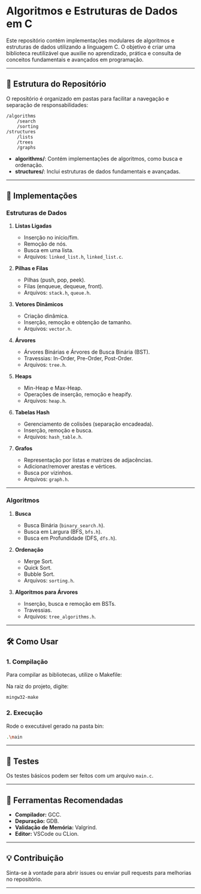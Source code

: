 # Algoritmos e Estruturas de Dados em C

Este repositório contém implementações modulares de algoritmos e estruturas de dados utilizando a linguagem C. O objetivo é criar uma biblioteca reutilizável que auxilie no aprendizado, prática e consulta de conceitos fundamentais e avançados em programação.

---

## 📂 Estrutura do Repositório

O repositório é organizado em pastas para facilitar a navegação e separação de responsabilidades:

```
/algorithms
    /search
    /sorting
/structures
    /lists
    /trees
    /graphs
```

- **algorithms/**: Contém implementações de algoritmos, como busca e ordenação.
- **structures/**: Inclui estruturas de dados fundamentais e avançadas.

---

## 📑 Implementações

### Estruturas de Dados
1. **Listas Ligadas**
   - Inserção no início/fim.
   - Remoção de nós.
   - Busca em uma lista.
   - Arquivos: `linked_list.h`, `linked_list.c`.

2. **Pilhas e Filas**
   - Pilhas (push, pop, peek).
   - Filas (enqueue, dequeue, front).
   - Arquivos: `stack.h`, `queue.h`.

3. **Vetores Dinâmicos**
   - Criação dinâmica.
   - Inserção, remoção e obtenção de tamanho.
   - Arquivos: `vector.h`.

4. **Árvores**
   - Árvores Binárias e Árvores de Busca Binária (BST).
   - Travessias: In-Order, Pre-Order, Post-Order.
   - Arquivos: `tree.h`.

5. **Heaps**
   - Min-Heap e Max-Heap.
   - Operações de inserção, remoção e heapify.
   - Arquivos: `heap.h`.

6. **Tabelas Hash**
   - Gerenciamento de colisões (separação encadeada).
   - Inserção, remoção e busca.
   - Arquivos: `hash_table.h`.

7. **Grafos**
   - Representação por listas e matrizes de adjacências.
   - Adicionar/remover arestas e vértices.
   - Busca por vizinhos.
   - Arquivos: `graph.h`.

---

### Algoritmos
1. **Busca**
   - Busca Binária (`binary_search.h`).
   - Busca em Largura (BFS, `bfs.h`).
   - Busca em Profundidade (DFS, `dfs.h`).

2. **Ordenação**
   - Merge Sort.
   - Quick Sort.
   - Bubble Sort.
   - Arquivos: `sorting.h`.

3. **Algoritmos para Árvores**
   - Inserção, busca e remoção em BSTs.
   - Travessias.
   - Arquivos: `tree_algorithms.h`.

---

## 🛠️ Como Usar

### 1. Compilação
Para compilar as bibliotecas, utilize o Makefile:

Na raiz do projeto, digite:
```bash
mingw32-make
```

### 2. Execução
Rode o executável gerado na pasta bin:

```bash
.\main
```

---

## 🧪 Testes

Os testes básicos podem ser feitos com um arquivo `main.c`.

---

## 🧰 Ferramentas Recomendadas
- **Compilador:** GCC.
- **Depuração:** GDB.
- **Validação de Memória:** Valgrind.
- **Editor:** VSCode ou CLion.

---

## 💡 Contribuição
Sinta-se à vontade para abrir issues ou enviar pull requests para melhorias no repositório.

---
